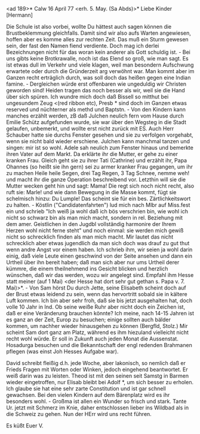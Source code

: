 <ad 189>* Calw 16 April 77
 <erh. 5. May. (Sa Abds)>*
Liebe Kinder [Hermann]

Die Schule ist also vorbei, wollte Du hättest auch sagen können die Brustbeklemmung gleichfalls. Damit sind wir also aufs Warten angewiesen, hoffen aber es komme alles zur rechten Zeit. Das muß ein Sturm gewesen sein, der fast den Namen fiend verdiente. Doch mag ich derlei Bezeichnungen nicht für das woran kein anderer als Gott schuldig ist. - Bei uns gibts keine Brotkrawalle, noch ist das Elend so groß, wie man sagt. Es ist etwas dull im Verkehr und viele klagen, weil man besondern Aufschwung erwartete oder durch die Gründerzeit arg verwöhnt war. Man kommt aber im Ganzen recht erträglich durch, was soll doch das heißen gegen eine Indian famine. - Dergleichen würde erst offenbaren wie ungeduldig wir Christen geworden sind! Heiden tragen das noch besser als wir, weil sie die Hand über sich spüren. 
Ich wundre mich doch daß Bissell so mitthut bei ungesundem Zeug <(red ribbon etc), Presb <Presbyt>* sind doch im Ganzen etwas reserved und nüchterner als methd und Baptstn. - Von den Kindern kann manches erzählt werden, zB daß Julchen neulich fern vom Hause durch Emilie Schütz aufgefunden wurde, sie war über den Wegsteg in die Stadt gelaufen, unbemerkt, und wollte erst nicht zurück mit ES. Auch Herr Schauber hatte sie durchs Fenster gesehen und sie zu verfolgen vorgehabt, wenn sie nicht bald wieder erschiene. Julchen kann manchmal tanzen und singen: mir ist so wohl. Adele sah neulich zum Fenster hinaus und bemerkte ihren Vater auf dem Markt. Da erklärte ihr die Mutter, er gehe zu einer kranken Frau. Gleich geht sie zu ihrer Tati (Cathrine) und erzählt ihr, Papa Ohannes (so heißt sie ihn gern) sei zu armer kranker Frau gegangen, um ihr zu machen Heile heile Segen, drei Tag Regen, 3 Tag Schnee, nemme weh! und macht ihr die ganze Operation beschreibend vor. Letzthin will sie die Mutter wecken geht hin und sagt: Mama! Die regt sich noch nicht recht, also ruft sie: Marle! und wie dann Bewegung in die Masse kommt, fügt sie schelmisch hinzu: Du Lumple! Das scheint sie für ein bes. Zärtlichkeitswort zu halten. - Köstlin ("Candidatenfahrten") lud mich nach Mlbr auf Miss.fest ein und schrieb "Ich weiß ja wohl daß ich bös verschrien bin, wie wohl ich nicht so schwarz bin als man mich macht, sondern in rel. Beziehung mit dem amer. Geistlichen in den Jugdbl vollständig harmonire der Ihrem Herzen wohl nicht ferne steht" und noch einmal: sie werden mich gewiß nicht so schrecklich finden als man mich macht. Mir lautet das nicht schrecklich aber etwas jugendlich da man sich doch was drauf zu gut thut wenn andre Angst vor einem haben. Ich schrieb ihm, wir seien ja wohl darin einig, daß viele Leute einen geschwind von der Seite ansehen und dann ein Urtheil über ihn bereit haben; daß man sich aber nur ums Urtheil derer kümmre, die einem theilnehmend ins Gesicht blicken und herzlich wünschen, daß wir das werden, wozu wir angelegt sind. Empfahl ihm Hesse statt meiner (auf 1 Mai) <der Hesse hat dort sehr gut gethan s. Papa v. 7. Mai)>*. - Von Sam hörst Du durch Jette, seine Elisabeth scheint doch auf der Brust etwas leidend zu sein, wenn das hervortritt sobald sie in kältere Luft kommen. Ich bin aber sehr froh, daß sie bis jetzt ausgehalten hat, doch volle 10 Jahr in Ind. Ob seine weiße Ruhr aber nicht doch ein Zeichen ist, daß er eine Veränderung brauchen könnte? Ich meine, nach 14-15 Jahren ist es ganz an der Zeit, Europ zu besuchen; einige sollten auch bälder kommen, um nachher wieder hinausgehen zu können (Bergfld, Stolz.) Mir scheint Sam dort ganz am Platz, während es ihm hiezuland vielleicht nicht recht wohl würde. Er soll in Zukunft auch jeden Monat die Aussenstat. Hosadurga besuchen und die Bekanntschaft der engl redenden Brahmanen pflegen (was einst Joh Hesses Aufgabe war).

David schreibt fleißig d.h. jede Woche, aber lakonisch, so nemlich daß er Frieds Fragen mit Worten oder Winken, jedoch eingehend beantwortet. Er weiß darin was zu leisten. Theod ist mit den seinen seit Samstg in Barmen wieder eingetroffen, nur Elisab bleibt bei Adolf <Gustav>*, um sich besser zu erholen. Ich glaube sie hat eine sehr zarte Constitution und ist gar schnell gewachsen. Bei den vielen Kindern auf dem Bärenplatz wird es ihr besonders wohl. - Großma ist allen ein Wunder so frisch und stark. Tante Ur. jetzt mit Schmerz im Knie, daher entschlossen lieber ins Wildbad als in die Schweiz zu gehen. Nun der HErr wird uns recht führen.

 Es küßt Euer V.
